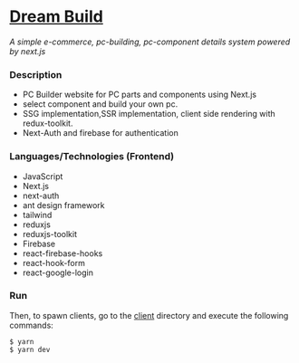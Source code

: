 # [Dream Build]()

_A simple e-commerce, pc-building, pc-component details system powered by next.js_

### Description

- PC Builder website for PC parts and components using Next.js
- select component and build your own pc.
- SSG implementation,SSR implementation, client side rendering with redux-toolkit.
- Next-Auth and firebase for authentication

### Languages/Technologies (Frontend)

- JavaScript
- Next.js
- next-auth
- ant design framework
- tailwind
- reduxjs
- reduxjs-toolkit
- Firebase
- react-firebase-hooks
- react-hook-form
- react-google-login

### Run

Then, to spawn clients, go to the [client](./frontend/) directory and execute the following commands:

```
$ yarn
$ yarn dev
```
